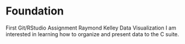 # Foundation
First Git/RStudio Assignment
Raymond Kelley Data Visualization
I am interested in learning how to organize and present data to the C suite.
